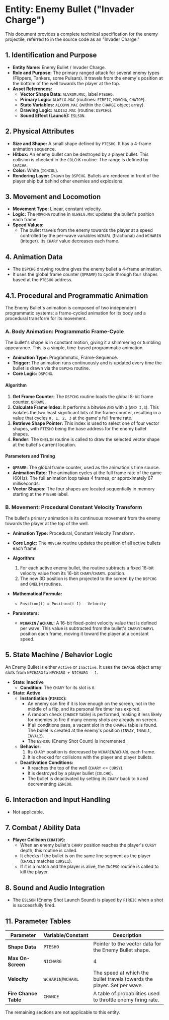 # Entity: Enemy Bullet ("Invader Charge")

This document provides a complete technical specification for the enemy projectile, referred to in the source code as an "Invader Charge."

## 1. Identification and Purpose

-   **Entity Name:** Enemy Bullet / Invader Charge.
-   **Role and Purpose:** The primary ranged attack for several enemy types (Flippers, Tankers, some Pulsars). It travels from the enemy's position at the bottom of the well towards the player at the top.
-   **Asset References:**
    -   **Vector Shape Data:** `ALVROM.MAC`, label `PTESHO`.
    -   **Primary Logic:** `ALWELG.MAC` (routines: `FIREIC`, `MOVCHA`, `CHATOP`).
    -   **State Variables:** `ALCOMN.MAC` (within the `CHARGE` object array).
    -   **Drawing Logic:** `ALDIS2.MAC` (routine: `DSPCHG`).
    -   **Sound Effect (Launch):** `ESLSON`.

## 2. Physical Attributes

-   **Size and Shape:** A small shape defined by `PTESHO`. It has a 4-frame animation sequence.
-   **Hitbox:** An enemy bullet can be destroyed by a player bullet. This collision is checked in the `COLCHK` routine. The range is defined by `CHACHA`.
-   **Color:** White (`ICHCOL`).
-   **Rendering Layer:** Drawn by `DSPCHG`. Bullets are rendered in front of the player ship but behind other enemies and explosions.

## 3. Movement and Locomotion

-   **Movement Type:** Linear, constant velocity.
-   **Logic:** The `MOVCHA` routine in `ALWELG.MAC` updates the bullet's position each frame.
-   **Speed Values:**
    -   The bullet travels from the enemy towards the player at a speed controlled by the per-wave variables `WCHARL` (fractional) and `WCHARIN` (integer). Its `CHARY` value decreases each frame.

## 4. Animation Data

-   The `DSPCHG` drawing routine gives the enemy bullet a 4-frame animation.
-   It uses the global frame counter (`QFRAME`) to cycle through four shapes based at the `PTESHO` address.

## 4.1. Procedural and Programmatic Animation

The Enemy Bullet's animation is composed of two independent programmatic systems: a frame-cycled animation for its body and a procedural transform for its movement.

### A. Body Animation: Programmatic Frame-Cycle

The bullet's shape is in constant motion, giving it a shimmering or tumbling appearance. This is a simple, time-based programmatic animation.

-   **Animation Type:** Programmatic, Frame-Sequence.
-   **Trigger:** The animation runs continuously and is updated every time the bullet is drawn via the `DSPCHG` routine.
-   **Core Logic:** `DSPCHG`.

#### Algorithm

1.  **Get Frame Counter:** The `DSPCHG` routine loads the global 8-bit frame counter, `QFRAME`.
2.  **Calculate Frame Index:** It performs a bitwise `AND` with `3` (`AND I,3`). This isolates the two least significant bits of the frame counter, resulting in a value that cycles `0, 1, 2, 3` at the game's full frame rate.
3.  **Retrieve Shape Pointer:** This index is used to select one of four vector shapes, with `PTESHO` being the base address for the enemy bullet shapes.
4.  **Render:** The `ONELIN` routine is called to draw the selected vector shape at the bullet's current location.

#### Parameters and Timing
-   **`QFRAME`:** The global frame counter, used as the animation's time source.
-   **Animation Rate:** The animation cycles at the full frame rate of the game (60Hz). The full animation loop takes 4 frames, or approximately 67 milliseconds.
-   **Vector Shapes:** The four shapes are located sequentially in memory starting at the `PTESHO` label.

### B. Movement: Procedural Constant Velocity Transform

The bullet's primary animation is its continuous movement from the enemy towards the player at the top of the well.

-   **Animation Type:** Procedural, Constant Velocity Transform.
-   **Core Logic:** The `MOVCHA` routine updates the position of all active bullets each frame.
-   **Algorithm:**
    1.  For each active enemy bullet, the routine subtracts a fixed 16-bit velocity value from its 16-bit `CHARY`/`CHARYL` position.
    2.  The new 3D position is then projected to the screen by the `DSPCHG` and `ONELIN` routines.

-   **Mathematical Formula:**
    -   `Position(t) = Position(t-1) - Velocity`

-   **Parameters:**
    -   **`WCHARIN` / `WCHARL`:** A 16-bit fixed-point velocity value that is defined per wave. This value is subtracted from the bullet's `CHARY`/`CHARYL` position each frame, moving it toward the player at a constant speed.

## 5. State Machine / Behavior Logic

An Enemy Bullet is either `Active` or `Inactive`. It uses the `CHARGE` object array slots from `NPCHARG` to `NPCHARG + NICHARG - 1`.

-   **State: Inactive**
    -   **Condition:** The `CHARY` for its slot is `0`.
-   **State: Active**
    -   **Instantiation (`FIREIC`):**
        -   An enemy can fire if it is low enough on the screen, not in the middle of a flip, and its personal fire timer has expired.
        -   A random check (`CHANCE` table) is performed, making it less likely for enemies to fire if many enemy shots are already on screen.
        -   If all conditions pass, a vacant slot in the `CHARGE` table is found. The bullet is created at the enemy's position (`INVAY`, `INVAL1`, `INVAL2`).
        -   The `ESHCOU` (Enemy Shot Count) is incremented.
    -   **Behavior:**
        1.  Its `CHARY` position is decreased by `WCHARIN`/`WCHARL` each frame.
        2.  It is checked for collisions with the player and player bullets.
    -   **Deactivation Conditions:**
        -   It reaches the top of the well (`CHARY` <= `CURSY`).
        -   It is destroyed by a player bullet (`COLCHK`).
        -   The bullet is deactivated by setting its `CHARY` back to `0` and decrementing `ESHCOU`.

## 6. Interaction and Input Handling

-   Not applicable.

## 7. Combat / Ability Data

-   **Player Collision (`CHATOP`):**
    -   When an enemy bullet's `CHARY` position reaches the player's `CURSY` depth, this routine is called.
    -   It checks if the bullet is on the same line segment as the player (`CHARL1` matches `CURSL1`).
    -   If it is a match and the player is alive, the `INCPSQ` routine is called to kill the player.

## 8. Sound and Audio Integration

-   The `ESLSON` (Enemy Shot Launch Sound) is played by `FIREIC` when a shot is successfully fired.

## 11. Parameter Tables

| Parameter | Variable/Constant | Description |
|---|---|---|
| **Shape Data** | `PTESHO` | Pointer to the vector data for the Enemy Bullet shape. |
| **Max On-Screen** | `NICHARG` | 4 | Number of available slots for enemy bullets. |
| **Velocity** | `WCHARIN`/`WCHARL` | The speed at which the bullet travels towards the player. Set per wave. |
| **Fire Chance Table**| `CHANCE`| A table of probabilities used to throttle enemy firing rate. |

The remaining sections are not applicable to this entity. 